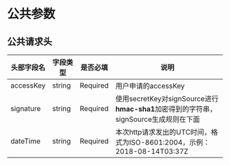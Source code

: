 # 公共参数

## 公共请求头

| 头部字段名 | 字段类型 | 是否必填 | 说明                                                         |
| ---------- | -------- | -------- | ------------------------------------------------------------ |
| accessKey  | string   | Required | 用户申请的accessKey                                          |
| signature  | string   | Required | 使用secretKey对signSource进行**hmac-sha1**加密得到的字符串，signSource生成规则在下面 |
| dateTime   | string   | Required | 本次http请求发出的UTC时间，格式为ISO-8601:2004，示例：2018-08-14T03:37Z |
